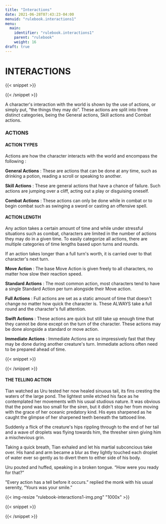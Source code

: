 ```yaml
---
title: "Interactions"
date: 2021-06-28T07:43:23-04:00
menuid: "rulebook.interactions1"
menu:
  main:
    identifier: "rulebook.interactions1"
    parent: "rulebook"
    weight: 16
draft: true
---
```


# INTERACTIONS

{{< snippet >}}<div class="bookpage-columns"><div class="bookpage-column">{{< /snippet >}}

A character's interaction with the world is shown by the use of actions,
or simply put, “the things they may do”. These actions are split into three
distinct categories, being the General actions, Skill actions and Combat actions.

### ACTIONS

#### ACTION TYPES
Actions are how the character interacts with the world and encompass
the following :

**General Actions** : These are actions that can be done at any time,
such as drinking a potion, reading a scroll or speaking to another.

**Skill Actions** : These are general actions that have a chance of failure.
Such actions are jumping over a cliff, acting out a play or disguising oneself.

**Combat Actions** : These actions can only be done while in combat or to
begin combat such as swinging a sword or casting an offensive spell.

#### ACTION LENGTH
Any action takes a certain amount of time and while under stressful situations
such as combat, characters are limited in the number of actions they may do in
a given time. To easily categorize all actions, there are multiple categories
of time lengths based upon turns and rounds.

If an action takes longer than a full turn's worth, it is carried over to that
character's next turn.

**Move Action** : The base Move Action is given freely to all characters,
no matter how slow their reaction speed.

**Standard Actions** : The most common action, most characters tend to have
a single Standard Action per turn alongside their Move action.

**Full Actions** : Full actions are set as a static amount of time that doesn't
change no matter how quick the character is. These ALWAYS take a full round and
the character's full attention.

**Swift Actions** : These actions are quick but still take up enough time that
they cannot be done except on the turn of the character. These actions may be
done alongside a standard or move action.

**Immediate Actions** : Immediate Actions are so impressively fast that they may
be done during another creature's turn. Immediate actions often need to be
prepared ahead of time.


{{< snippet >}}</div><div class="bookpage-column">{{< /snippet >}}

#### THE TELLING ACTION
Tian watched as Uru tested her now healed sinuous tail, its fins cresting the
waters of the large pond. The lightest smile etched his face as he contemplated
her movements with his usual studious nature. It was obvious that the pond was
too small for the siren, but it didn't stop her from moving with the grace of
her oceanic predatory kind. His eyes sharpened as he caught the glimpse of her
sharpened teeth beneath the tattooed line.

Suddenly a flick of the creature's hips rippling through to the end of her tail
and a wave of droplets was flying towards him, the thresher siren giving him a
mischevious grin.

Taking a quick breath, Tian exhaled and let his martial subconcious take over.
His hand and arm became a blur as they lightly touched each droplet of water
ever so gently as to divert them to either side of his body.

Uru pouted and huffed, speaking in a broken tongue. “How were you ready for that?”

"Every action has a tell before it occurs.” replied the monk with his usual
serenity, “Yours was your smile.”

{{< img-resize "rulebook-interactions1-img.png" "1000x" >}}

{{< snippet >}}</div></div>{{< /snippet >}}
